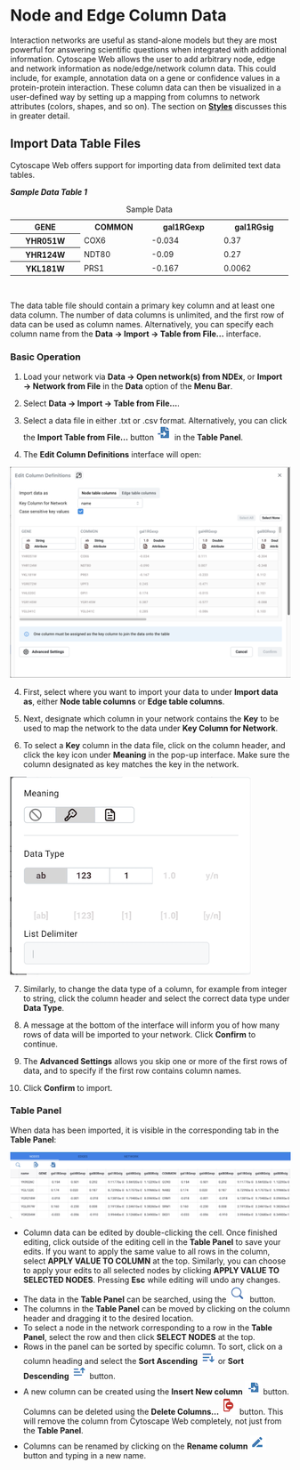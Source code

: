 Node and Edge Column Data
========================================
<a id="node_and_edge_column_data"> </a>

Interaction networks are useful as stand-alone models but they are
most powerful for answering scientific questions when integrated with
additional information. Cytoscape Web allows the user to add arbitrary node,
edge and network information as node/edge/network column data. This could include, 
for example, annotation data on a gene or confidence values in a protein-protein 
interaction. These column data can then be visualized in a user-defined way by setting up a mapping
from columns to network attributes (colors, shapes, and so on). The
section on **[Styles](Styles.md#styles)** discusses this in greater detail.

<a id="import_data_table_files"> </a>
## Import Data Table Files

Cytoscape Web offers support for importing data from delimited text data tables.

***Sample Data Table 1***

<table cellspacing="0" style="table-layout: fixed; dwidth: 500px">
<caption style="width: 500px">Sample Data</caption>
<tr> <th class="">GENE</th>  <th class="center">COMMON</th>        <th class="center">gal1RGexp</th>  <th class="center">gal1RGsig</th></tr>
<tr> <th class="spec">YHR051W</th>    <td class="">COX6</td>       <td class="">-0.034</td>    <td class="">0.37</td></tr> 
<tr> <th class="specalt">YHR124W</th> <td class="alt">NDT80</td>    <td class="alt">-0.09</td> <td class="">0.27</td></tr>
<tr> <th class="spec">YKL181W</th>    <td class="">PRS1</td> <td class="">-0.167</td>    <td class="">0.0062</td></tr>
</table>
<br>


The data table file should contain a primary key column and at least one
data column. The number of data columns is unlimited, and the first row of
data can be used as column names. Alternatively, you can specify each column name
from the **Data → Import → Table from File...** interface.

<a id="basic_operation"> </a>
### Basic Operation

1.  Load your network via **Data → Open network(s) from NDEx**, or **Import → Network from File** in the **Data** option of the **Menu Bar**.

2.  Select **Data → Import → Table from File...**.

2.  Select a data file in either .txt or .csv format.
    Alternatively, you can click the **Import Table from File...** button ![Importtablebutton.png](_static/images/Node_Edge_Column_Data/Importtablebutton.png) in the **Table Panel**.

3.  The **Edit Column Definitions** interface will open:

![](_static/images/Node_Edge_Column_Data/EditColumnDefinitions.png)

4.  First, select where you want to import your data to under **Import data as**, either **Node table columns** or **Edge table columns**.

5.  Next, designate which column in your network contains the **Key** to be used to map the network to the data under **Key Column for Network**. 

6.  To select a **Key** column in the data file, click on the column header, and click the key icon under **Meaning** in the pop-up interface. Make sure the column designated as key matches the key in the network.

![](_static/images/Node_Edge_Column_Data/DataColumnKey.png)

7.  Similarly, to change the data type of a column, for example from integer to string, click the column header and select the correct data type under **Data Type**.
    
8. A message at the bottom of the interface will inform you of how many rows of data will be imported to your network. Click **Confirm** to continue.
    
9.  The **Advanced Settings** allows you skip one or more of the first rows of data, and to specify if the first row contains column names.
    
8.  Click **Confirm** to import.

<a id="table_panel"> </a>
### Table Panel

When data has been imported, it is visible in the corresponding tab in the **Table Panel**:

![](_static/images/Node_Edge_Column_Data/TablePanelData.png)

-   Column data can be edited by double-clicking the cell. Once finished
editing, click outside of the editing cell in the **Table Panel** to save your edits. If you want to apply the same value to all rows in the column, select **APPLY VALUE TO COLUMN** at the top. Similarly, you can choose to apply your edits to all selected nodes by clicking **APPLY VALUE TO SELECTED NODES**. Pressing **Esc** while editing will undo any changes.
-   The data in the **Table Panel** can be searched, using the ![](_static/images/Quick_Tour/table_search.png) button.
-   The columns in the **Table Panel** can be moved by clicking on the column header and dragging it to the desired location.
-   To select a node in the network corresponding to a row in the **Table Panel**, select the row and then click **SELECT NODES** at the top.
-   Rows in the panel can be sorted by specific column. To sort, click on a column heading and select the **Sort Ascending** ![](_static/images/Node_Edge_Column_Data/SortAscending.png) or **Sort Descending** ![](_static/images/Node_Edge_Column_Data/SortDescending.png) button. 
-   A new column can be created using the **Insert New column**
![](_static/images/Node_Edge_Column_Data/InsertColumns.png)
button. Columns can be deleted using the **Delete
Columns...**
![](_static/images/Node_Edge_Column_Data/DeleteColumns.png)
button. This will remove the column from Cytoscape Web completely, not just
from the **Table Panel**.
-   Columns can be renamed by clicking on the **Rename column** ![](_static/images/Node_Edge_Column_Data/RenameColumn.png) button and typing in a new name.
